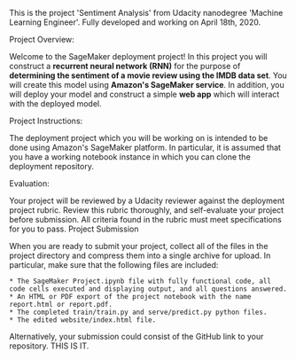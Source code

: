 This is the project 'Sentiment Analysis' from Udacity nanodegree 'Machine Learning Engineer'.
Fully developed and working on April 18th, 2020.


Project Overview:

Welcome to the SageMaker deployment project! In this project you will construct a __recurrent neural network (RNN)__ for the purpose of __determining the sentiment of a movie review using the IMDB data set__. You will create this model using __Amazon's SageMaker service__. In addition, you will deploy your model and construct a simple __web app__ which will interact with the deployed model.


Project Instructions:

The deployment project which you will be working on is intended to be done using Amazon's SageMaker platform. In particular, it is assumed that you have a working notebook instance in which you can clone the deployment repository.


Evaluation:

Your project will be reviewed by a Udacity reviewer against the deployment project rubric. Review this rubric thoroughly, and self-evaluate your project before submission. All criteria found in the rubric must meet specifications for you to pass.
Project Submission

When you are ready to submit your project, collect all of the files in the project directory and compress them into a single archive for upload. In particular, make sure that the following files are included:

    * The SageMaker Project.ipynb file with fully functional code, all code cells executed and displaying output, and all questions answered.
    * An HTML or PDF export of the project notebook with the name report.html or report.pdf.
    * The completed train/train.py and serve/predict.py python files.
    * The edited website/index.html file.

Alternatively, your submission could consist of the GitHub link to your repository. THIS IS IT.



